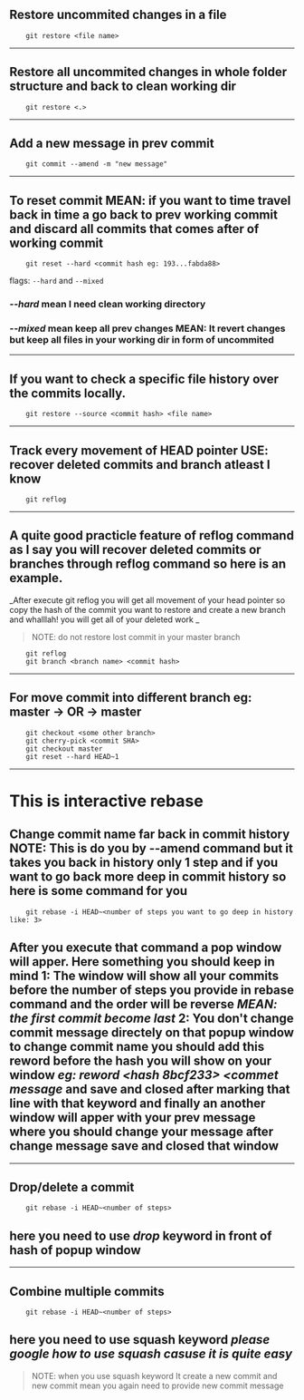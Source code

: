 ## Restore uncommited changes in a file

```
    git restore <file name>
```

---

## Restore all uncommited changes in whole folder structure and back to clean working dir

```
    git restore <.>
```

---

## Add a new message in prev commit

```
    git commit --amend -m "new message"
```

---

## To reset commit **MEAN: if you want to time travel back in time a go back to prev working commit and discard all commits that comes after of working commit**

```
    git reset --hard <commit hash eg: 193...fabda88>
```

flags: `--hard` and `--mixed`

### _--hard_ mean I need clean working directory

### _--mixed_ mean keep all prev changes **MEAN: It revert changes but keep all files in your working dir in form of uncommited**

---

## If you want to check a specific file history over the commits locally.

```
    git restore --source <commit hash> <file name>
```

---

## Track every movement of HEAD pointer **USE: recover deleted commits and branch atleast I know**

```
    git reflog
```

---

## A quite good practicle feature of reflog command as I say you will recover deleted commits or branches through reflog command so here is an example.

_After execute git reflog you will get all movement of your head pointer so copy the hash of the commit you want to restore and create a new branch and whalllah! you will get all of your deleted work _

> NOTE: do not restore lost commit in your master branch

```
    git reflog
    git branch <branch name> <commit hash>
```

---

## For move commit into different branch **eg: master -> <some other branch> OR <some other branch> -> master**

```
    git checkout <some other branch>
    git cherry-pick <commit SHA>
    git checkout master
    git reset --hard HEAD~1
```

---

# This is interactive rebase

## Change commit name far back in commit history **NOTE: This is do you by --amend command but it takes you back in history only 1 step** and if you want to go back more deep in commit history so here is some command for you

```
    git rebase -i HEAD~<number of steps you want to go deep in history like: 3>
```

## After you execute that command a pop window will apper. **Here something you should keep in mind 1: The window will show all your commits before the number of steps you provide in rebase command and the order will be reverse _MEAN: the first commit become last_ 2: You don't change commit message directely on that popup window to change commit name you should add this **reword** before the hash you will show on your window _eg: reword <hash 8bcf233> <commet message_ and save and closed after marking that line with that keyword and finally an another window will apper with your prev message where you should change your message after change message save and closed that window**

---

## Drop/delete a commit

```
    git rebase -i HEAD~<number of steps>
```

## here you need to use _drop_ keyword in front of hash of popup window

---

## Combine multiple commits

```
    git rebase -i HEAD~<number of steps>
```

## here you need to use **squash** keyword _please google how to use squash casuse it is quite easy_

> NOTE: when you use squash keyword It create a new commit and new commit mean you again need to provide new commit message

